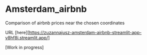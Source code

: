 # Amsterdam_airbnb
Comparison of airbnb prices near the chosen coordinates

URL [here][https://zuzannajusz-amsterdam-airbnb-streamlit-app-v8hf8i.streamlit.app/]

[Work in progress]
